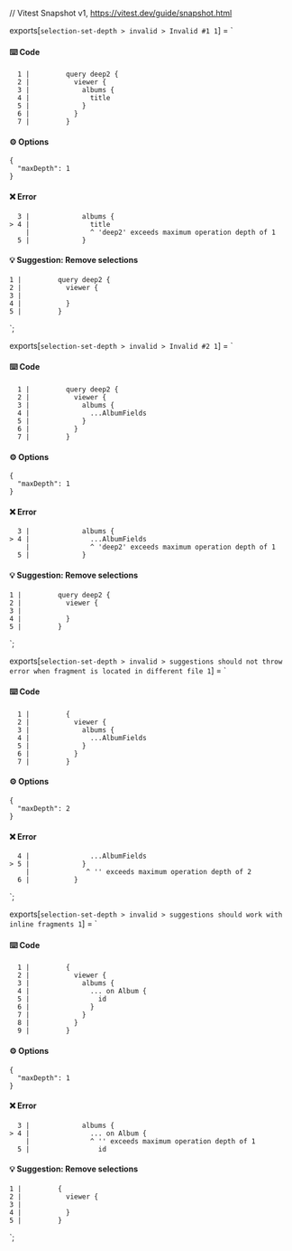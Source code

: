 // Vitest Snapshot v1, https://vitest.dev/guide/snapshot.html

exports[`selection-set-depth > invalid > Invalid #1 1`] = `
#### ⌨️ Code

      1 |         query deep2 {
      2 |           viewer {
      3 |             albums {
      4 |               title
      5 |             }
      6 |           }
      7 |         }

#### ⚙️ Options

    {
      "maxDepth": 1
    }

#### ❌ Error

      3 |             albums {
    > 4 |               title
        |               ^ 'deep2' exceeds maximum operation depth of 1
      5 |             }

#### 💡 Suggestion: Remove selections

    1 |         query deep2 {
    2 |           viewer {
    3 |             
    4 |           }
    5 |         }
`;

exports[`selection-set-depth > invalid > Invalid #2 1`] = `
#### ⌨️ Code

      1 |         query deep2 {
      2 |           viewer {
      3 |             albums {
      4 |               ...AlbumFields
      5 |             }
      6 |           }
      7 |         }

#### ⚙️ Options

    {
      "maxDepth": 1
    }

#### ❌ Error

      3 |             albums {
    > 4 |               ...AlbumFields
        |               ^ 'deep2' exceeds maximum operation depth of 1
      5 |             }

#### 💡 Suggestion: Remove selections

    1 |         query deep2 {
    2 |           viewer {
    3 |             
    4 |           }
    5 |         }
`;

exports[`selection-set-depth > invalid > suggestions should not throw error when fragment is located in different file 1`] = `
#### ⌨️ Code

      1 |         {
      2 |           viewer {
      3 |             albums {
      4 |               ...AlbumFields
      5 |             }
      6 |           }
      7 |         }

#### ⚙️ Options

    {
      "maxDepth": 2
    }

#### ❌ Error

      4 |               ...AlbumFields
    > 5 |             }
        |              ^ '' exceeds maximum operation depth of 2
      6 |           }
`;

exports[`selection-set-depth > invalid > suggestions should work with inline fragments 1`] = `
#### ⌨️ Code

      1 |         {
      2 |           viewer {
      3 |             albums {
      4 |               ... on Album {
      5 |                 id
      6 |               }
      7 |             }
      8 |           }
      9 |         }

#### ⚙️ Options

    {
      "maxDepth": 1
    }

#### ❌ Error

      3 |             albums {
    > 4 |               ... on Album {
        |               ^ '' exceeds maximum operation depth of 1
      5 |                 id

#### 💡 Suggestion: Remove selections

    1 |         {
    2 |           viewer {
    3 |             
    4 |           }
    5 |         }
`;
